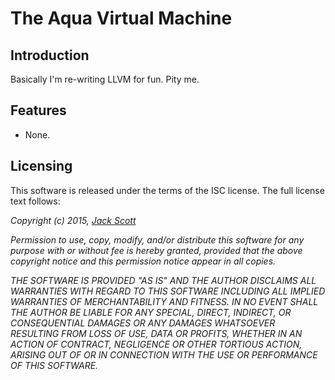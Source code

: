 # The Aqua Virtual Machine

## Introduction

Basically I'm re-writing LLVM for fun. Pity me.

## Features

*  None.

## Licensing

This software is released under the terms of the ISC license. The full license 
text follows:

*Copyright (c) 2015, [Jack Scott](mailto:jack@jackscott.id.au)*

*Permission to use, copy, modify, and/or distribute this software for any 
purpose with or without fee is hereby granted, provided that the above copyright 
notice and this permission notice appear in all copies.*

*THE SOFTWARE IS PROVIDED "AS IS" AND THE AUTHOR DISCLAIMS ALL WARRANTIES WITH
REGARD TO THIS SOFTWARE INCLUDING ALL IMPLIED WARRANTIES OF MERCHANTABILITY AND
FITNESS. IN NO EVENT SHALL THE AUTHOR BE LIABLE FOR ANY SPECIAL, DIRECT,
INDIRECT, OR CONSEQUENTIAL DAMAGES OR ANY DAMAGES WHATSOEVER RESULTING FROM LOSS
OF USE, DATA OR PROFITS, WHETHER IN AN ACTION OF CONTRACT, NEGLIGENCE OR OTHER
TORTIOUS ACTION, ARISING OUT OF OR IN CONNECTION WITH THE USE OR PERFORMANCE OF
THIS SOFTWARE.*
